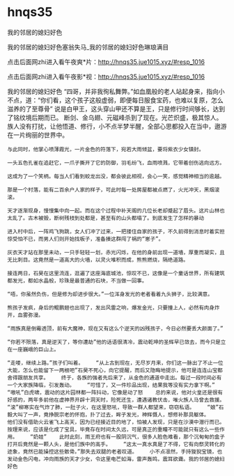 # hnqs35
我的邻居的媳妇好色

我的邻居的媳妇好色塞翁失马_我的邻居的媳妇好色琳琅满目

点击后面网zhi进入看午夜爽*片：http://hnqs35.jue1015.xyz/#resp_1016

点击后面网zhi进入看午夜影*视：http://hnqs35.jue1015.xyz/#resp_1016

我的邻居的媳妇好色    “四哥，并非我徇私舞弊。”如血凰般的老人站起身来，指向小不点，道：“你们看，这个孩子这般虚弱，即便每日服食宝药，也难以复原，怎么滋养的了至尊骨”    说是白甲王，这头穿山甲还不算是王，只是修行时间够长，达到了铭纹境后期而已。    断剑、金乌翅、元磁峰杀到了现在。光芒炽盛，极其惊人。    族人没有打扰，让他悟道、修行，小不点半梦半醒，全部心思都投入在当中，遨游在一片绚丽的世界中。

    与此同时，他掌心喷薄霞光，一片金色的符落下，宛若大雨倾盆，要将紫衣少女镇封。

    一头五色孔雀在追赶它，一爪子撕开了它的防御，羽毛纷飞，血雨喷溅，它带着创伤逃向远方。

    这成为了一个笑柄。每当人们看到蛟龙出没，都会彼此相视，会心一笑，感觉精神相当的逾越。

    那是一个村落，能有二百余户人家的样子，可此时每一处房屋都被点燃了，火光冲天，黑烟滚滚。

    天才逐渐现身，慢慢集中向一起。而在这个过程中补天阁的几位长老却蹙起了眉头。这片山林也太乱了。古木被毁，断树残枝到处都是，甚至有的山头都塌了。到底发生了怎样的暴动

    进入村中后，一阵鸡飞狗跳，女人们冲了过来，一把搂住自家的孩子，不久前得到消息时着实担惊受怕不已，而男人们则开始找板子，准备揍这群闯了祸的“崽子”。

    灰衣天才站在那里未动，一只手轻轻一划，赤光闪烁，在他的身前出现一道墙，厚重而凝实，且无比刺目。这竟然是一道高大的火墙，以灵火堆积而成，熊熊燃烧，隔绝道路。

    接连两日，石昊在这里流连，逛遍了这座海底城池，惊叹不已，这像是一个童话世界，所有建筑都发光，都如水晶般，珍珠是最普通的石块，不当做一回事。

    “唔，你虽然负伤，但是修为却进步很大。”一位浑身发光的老者看着九头狮子，比较满意。

    熊孩子发疯，身后的鲲鹏翅也出现了，发出风雷之响，爆发金光，只要撞上人，必然有肉身炸开，血雾弥漫。

    “雨族真是倒霉透顶，前有大魔神，现在又有这么个逆天的凶残孩子，今日必然要丢大颜面了。”

    “你若不殒落，真是逆天了，等你遭劫”他的话语很清冷，震动乾坤的圣辉早已敛去，而今只是立在一座巍峨的巨山上。

    “走喽，继续上路。”孩子们叫着。    “从上古到现在，无尽岁月来，你们这一脉出了不止一位大能，怎么也能留下一两根吧”石昊不死心，向它提醒，而后又隐晦地提示，他可是连连山宝都舍得跟朋友共享。    终于，各族的强者先后来了，从金色的通道中走出。每过一段时间必有一个大家族降临，引发轰动。    “可惜了，又一件珍品出现，结果我等没有实力拿下啊。”    “嗷吼”白虎啸，震动的这片园林都一阵抖动，它像是动了怒    总的来说，他对火皇还是很有好感的，两年多前他在虚神界开辟十洞天时，险死还生，遭遇诸教伏击，唯火族人马曾去救援。    “滚”柳寒实在气炸了肺，一肚子火，在这里怒吼，导致一群人都望来，窃窃私语。    “娘”石毅大叫了一声，竟挣脱宗老的怀抱，扑了过去，眸子发光，神辉慑人，想修补那具躯体。    他们没有借助火云雀飞上高天，因为已经接近目的地了，怕被人发现，只是在沙漠中潜行而已。    按理来说，应该是化成了宝具，毕竟存在时间太久远，可是真正的重瞳不可能就只有这么一些作用。    “奶娃”    此时此刻，雨王府也有一股阴沉气，很多人脸色难看，那个沉甸甸的盒子打开后竟然是一颗人头，是他们族中的高手。    “这太一真水真是了不得，它有向祭灵转化的迹象，竟然已能操控这些骸骨。”那失去双腿的老者叹道。    小不点凛然，手持狻猊宝镜，也发动金色闪电，冲向雨族的天才少女，令这里电芒如海，雷声轰鸣，震耳欲聋。我的邻居的媳妇好色
